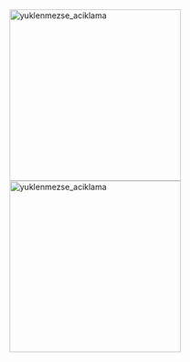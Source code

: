 <img src="![Screenshot_1722686723](https://github.com/user-attachments/assets/35e1f26a-8e49-4f93-8127-39e4f92a986e)" alt="yuklenmezse_aciklama" width="300" height="300">
<img src="![Screenshot_1722686728](https://github.com/user-attachments/assets/7447ecc1-7706-414a-9c9f-58b29ca5df32)" alt="yuklenmezse_aciklama" width="300" height="300">

